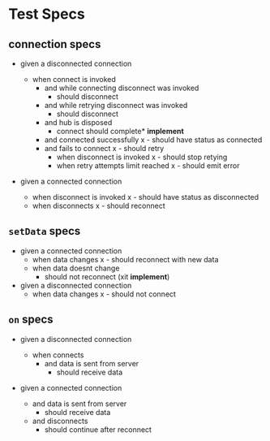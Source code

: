 # Test Specs

## connection specs

- given a disconnected connection
  - when connect is invoked
    - and while connecting disconnect was invoked
      - should disconnect
    - and while retrying disconnect was invoked
      - should disconnect
    - and hub is disposed
      - connect should complete* **implement**
    - and connected successfully
      x - should have status as connected
    - and fails to connect
      x - should retry
      - when disconnect is invoked
        x - should stop retying
      - when retry attempts limit reached
        x - should emit error


- given a connected connection
  - when disconnect is invoked
    x - should have status as disconnected
  - when disconnects
    x - should reconnect


## `setData` specs

- given a connected connection
  - when data changes
    x - should reconnect with new data
  - when data doesnt change
    - should not reconnect (xit **implement**)
- given a disconnected connection
  - when data changes
    x - should not connect


## `on` specs

- given a disconnected connection
  - when connects
      - and data is sent from server
        - should receive data

- given a connected connection
  - and data is sent from server
    - should receive data
  - and disconnects
    - should continue after reconnect

